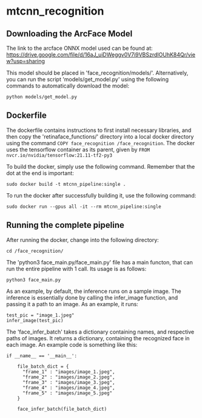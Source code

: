 # mtcnn_recognition

## Downloading the ArcFace Model
The link to the arcface ONNX model used can be found at: https://drive.google.com/file/d/16aJ_uiDWeggv0V7i9VBSzrdIOUhK84Qr/view?usp=sharing

This model should be placed in 'face_recognition/models/'. Alternatively, you can run the script 'models/get_model.py' using the following commands to automatically download the model:
```
python models/get_model.py
```

## Dockerfile
The dockerfile contains instructions to first install necessary libraries, and then copy the 'retinaface_functions/' directory into a local docker directory using the command `COPY face_recognition /face_recognition`. The docker uses the tensorflow container as its parent, given by `FROM nvcr.io/nvidia/tensorflow:21.11-tf2-py3`

To build the docker, simply use the following command. Remember that the dot at the end is important:
```
sudo docker build -t mtcnn_pipeline:single .
```
To run the docker after successfully building it, use the following command:
```
sudo docker run --gpus all -it --rm mtcnn_pipeline:single
```

## Running the complete pipeline
After running the docker, change into the following directory:
```
cd /face_recognition/
````

The 'python3 face_main.py/face_main.py' file has a main functon, that can run the entire pipeline with 1 call. Its usage is as follows:
```
python3 face_main.py
```

As an example, by default, the inference runs on a sample image. The inference is essentially done by calling the infer_image function, and passing it a path to an image. As an example, it runs:
```
test_pic = "image_1.jpeg"
infer_image(test_pic)
```
The 'face_infer_batch' takes a dictionary containing names, and respective paths of images. It returns a dictionary, containing the recognized face in each image. An example code is something like this:
```
if __name__ == '__main__':
    
    file_batch_dict = {
      "frame_1" : "images/image_1.jpeg",
      "frame_2" : "images/image_2.jpeg",
      "frame_3" : "images/image_3.jpeg",
      "frame_4" : "images/image_4.jpeg",
      "frame_5" : "images/image_5.jpeg"
    }
    
    face_infer_batch(file_batch_dict)
```

